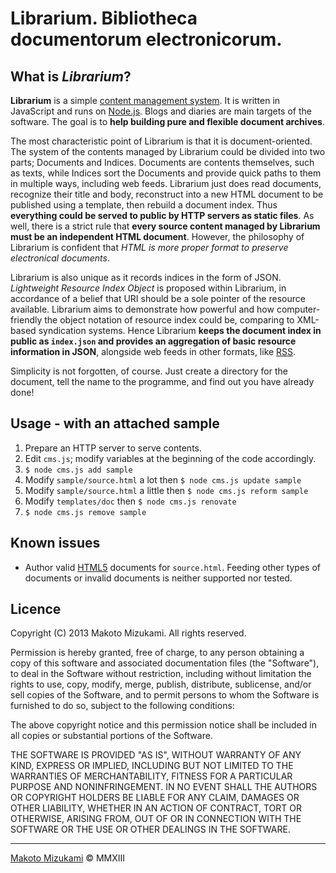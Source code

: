 # Librarium. Bibliotheca documentorum electronicorum.

## What is _Librarium_?

**Librarium** is a simple [content management system](http://en.wikipedia.org/wiki/Content_management_system). It is written in JavaScript and runs on [Node.js](http://nodejs.org). Blogs and diaries are main targets of the software. The goal is to **help building pure and flexible document archives**.

The most characteristic point of Librarium is that it is document-oriented. The system of the contents managed by Librarium could be divided into two parts; Documents and Indices. Documents are contents themselves, such as texts, while Indices sort the Documents and provide quick paths to them in multiple ways, including web feeds. Librarium just does read documents, recognize their title and body, reconstruct into a new HTML document to be published using a template, then rebuild a document index. Thus **everything could be served to public by HTTP servers as static files**. As well, there is a strict rule that **every source content managed by Librarium must be an independent HTML document**. However, the philosophy of Librarium is confident that _HTML is more proper format to preserve electronical documents_.

Librarium is also unique as it records indices in the form of JSON. _Lightweight Resource Index Object_ is proposed within Librarium, in accordance of a belief that URI should be a sole pointer of the resource available. Librarium aims to demonstrate how powerful and how computer-friendly the object notation of resource index could be, comparing to XML-based syndication systems. Hence Librarium **keeps the document index in public as `index.json` and provides an aggregation of basic resource information in JSON**, alongside web feeds in other formats, like [RSS](http://en.wikipedia.org/wiki/RSS).

Simplicity is not forgotten, of course. Just create a directory for the document, tell the name to the programme, and find out you have already done!

## Usage - with an attached sample

1. Prepare an HTTP server to serve contents.
2. Edit `cms.js`; modify variables at the beginning of the code accordingly.
3. `$ node cms.js add sample`
4. Modify `sample/source.html` a lot then `$ node cms.js update sample`
5. Modify `sample/source.html` a little then `$ node cms.js reform sample`
6. Modify `templates/doc` then `$ node cms.js renovate`
7. `$ node cms.js remove sample`

## Known issues

* Author valid [HTML5](http://www.w3.org/TR/html5/) documents for `source.html`. Feeding other types of documents or invalid documents is neither supported nor tested.

## Licence

Copyright (C) 2013 Makoto Mizukami. All rights reserved.

Permission is hereby granted, free of charge, to any person obtaining a
copy of this software and associated documentation files (the "Software"),
to deal in the Software without restriction, including without limitation
the rights to use, copy, modify, merge, publish, distribute, sublicense,
and/or sell copies of the Software, and to permit persons to whom the
Software is furnished to do so, subject to the following conditions:

The above copyright notice and this permission notice shall be included in
all copies or substantial portions of the Software.

THE SOFTWARE IS PROVIDED "AS IS", WITHOUT WARRANTY OF ANY KIND, EXPRESS OR
IMPLIED, INCLUDING BUT NOT LIMITED TO THE WARRANTIES OF MERCHANTABILITY,
FITNESS FOR A PARTICULAR PURPOSE AND NONINFRINGEMENT. IN NO EVENT SHALL THE
AUTHORS OR COPYRIGHT HOLDERS BE LIABLE FOR ANY CLAIM, DAMAGES OR OTHER
LIABILITY, WHETHER IN AN ACTION OF CONTRACT, TORT OR OTHERWISE, ARISING
FROM, OUT OF OR IN CONNECTION WITH THE SOFTWARE OR THE USE OR OTHER
DEALINGS IN THE SOFTWARE.

--- 
[Makoto Mizukami](http://makotom.org/) &copy; MMXIII
